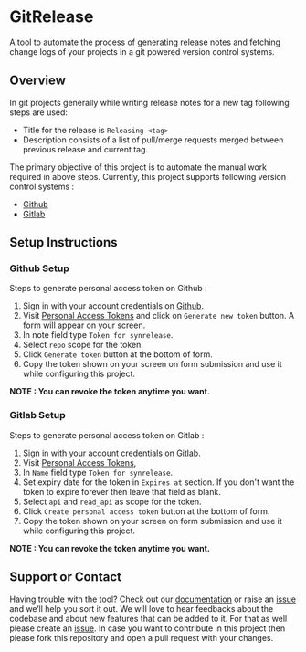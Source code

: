 # GitRelease
A tool to automate the process of generating release notes and fetching change logs of your projects in a git powered version control systems.

## Overview

In git projects generally while writing release notes for a new tag following steps are used:

* Title for the release is `Releasing <tag>`
* Description consists of a list of pull/merge requests merged between previous release and current tag.

The primary objective of this project is to automate the manual work required in above steps. Currently, this project supports following version control systems :
* [Github](https://github.com)
* [Gitlab](https://gitlab.com)  

## Setup Instructions

### Github Setup
Steps to generate personal access token on Github :

1. Sign in with your account credentials on [Github](https://github.com/login).
2. Visit [Personal Access Tokens](https://github.com/settings/tokens) and click on `Generate new token` button. A form will appear on your screen.
3. In note field type `Token for synrelease`.
4. Select `repo` scope for the token.
5. Click `Generate token` button at the bottom of form. 
6. Copy the token shown on your screen on form submission and use it while configuring this project. 

**NOTE : You can revoke the token anytime you want.**

### Gitlab Setup
Steps to generate personal access token on Gitlab :

1. Sign in with your account credentials on [Gitlab](https://gitlab.com/users/sign_in).
2. Visit [Personal Access Tokens](https://gitlab.com/profile/personal_access_tokens),
3. In `Name` field type `Token for synrelease`.
4. Set expiry date for the token in `Expires at` section. If you don't want the token to expire forever then leave that field as blank.
5. Select `api` and `read_api` as scope for the token.
6. Click `Create personal access token` button at the bottom of form.
7. Copy the token shown on your screen on form submission and use it while configuring this project. 

**NOTE : You can revoke the token anytime you want.**

## Support or Contact

Having trouble with the tool? Check out our [documentation](https://github.com/sychonet/gitrelease/blob/master/README.md) or raise an [issue](https://github.com/sychonet/gitrelease/issues) and we’ll help you sort it out. We will love to hear feedbacks about the codebase and about new features that can be added to it. For that as well please create an [issue](https://github.com/sychonet/gitrelease/issues). In case you want to contribute in this project then please fork this repository and open a pull request with your changes.
